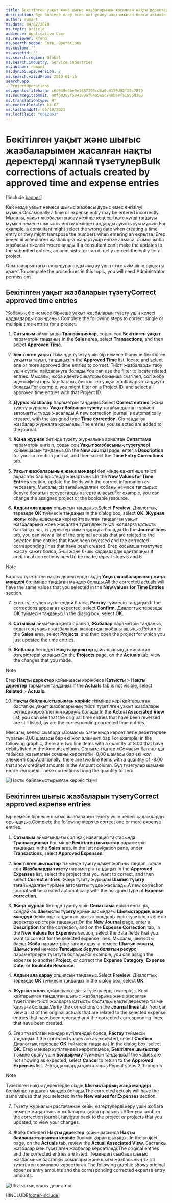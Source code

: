 ```yaml
---
title: Бекітілген уақыт және шығыс жазбаларымен жасалған нақты деректерді жаппай түзетулер
description: Бұл бөлімде егер есеп-шот ұсыну аяқталмаған болса әкімшінің бұған дейін бекітілген уақыт немесе шығыс жазбаларына бірлі-жарым немесе жаппай түзетулер енгізуі жөнінде түсінік беріледі.
author: rumant
ms.date: 04/02/2020
ms.topic: article
audience: Application User
ms.reviewer: kfend
ms.search.scope: Core, Operations
ms.custom: ''
ms.assetid: ''
ms.search.region: Global
ms.search.industry: Service industries
ms.author: rumant
ms.dyn365.ops.version: 7
ms.search.validFrom: 2019-01-15
search.app:
- ProjectOperations
ms.openlocfilehash: c6d849e4be9e3687396cd6a0c4158d92f25c7879
ms.sourcegitcommit: 40f68387f594180af64a5e5c748b6efa188bd300
ms.translationtype: HT
ms.contentlocale: kk-KZ
ms.lasthandoff: 05/10/2021
ms.locfileid: "6012053"
---
```

# <a name="bulk-corrections-of-actuals-created-by-approved-time-and-expense-entries"></a><span data-ttu-id="5ccae-103">Бекітілген уақыт және шығыс жазбаларымен жасалған нақты деректерді жаппай түзетулер</span><span class="sxs-lookup"><span data-stu-id="5ccae-103">Bulk corrections of actuals created by approved time and expense entries</span></span>

[!include [banner](../includes/psa-now-project-operations.md)]

<span data-ttu-id="5ccae-104">Кей кезде уақыт немесе шығыс жазбасы дұрыс емес енгізілуі мүмкін.</span><span class="sxs-lookup"><span data-stu-id="5ccae-104">Occasionally a time or expense entry may be entered incorrectly.</span></span> <span data-ttu-id="5ccae-105">Мысалы, уақыт жазбасын жасау кезінде кеңесші қате күнді таңдауы мүмкін немесе шығысты енгізу кезінде сандарды ауыстыруы мүмкін.</span><span class="sxs-lookup"><span data-stu-id="5ccae-105">For example, a consultant might select the wrong date when creating a time entry or they might transpose the numbers when entering an expense.</span></span> <span data-ttu-id="5ccae-106">Егер кеңесші жіберілген жазбаларға жаңартулар енгізе алмаса, әкімші жоба жазбасын тікелей түзете алады.</span><span class="sxs-lookup"><span data-stu-id="5ccae-106">If a consultant can’t make the updates to the submitted entries, an administrator can directly correct the entry for a project.</span></span>

<span data-ttu-id="5ccae-107">Осы тақырыптағы процедураларды аяқтау үшін сізге әкімшінің рұқсаты қажет.</span><span class="sxs-lookup"><span data-stu-id="5ccae-107">To complete the procedures in this topic, you will need Administrator permissions.</span></span>

## <a name="correct-approved-time-entries"></a><span data-ttu-id="5ccae-108">Бекітілген уақыт жазбаларын түзету</span><span class="sxs-lookup"><span data-stu-id="5ccae-108">Correct approved time entries</span></span>     

<span data-ttu-id="5ccae-109">Жобаның бір немесе бірнеше уақыт жазбаларын түзету үшін келесі қадамдарды орындаңыз.</span><span class="sxs-lookup"><span data-stu-id="5ccae-109">Complete the following steps to correct single or multiple time entries for a project.</span></span>

1. <span data-ttu-id="5ccae-110">**Сатылым** аймағында **Транзакциялар**, содан соң **Бекітілген уақыт** параметрін таңдаңыз.</span><span class="sxs-lookup"><span data-stu-id="5ccae-110">In the **Sales** area, select **Transactions**, and then select **Approved Time**.</span></span> 

2. <span data-ttu-id="5ccae-111">**Бекітілген уақыт** тізімінде түзету үшін бір немесе бірнеше бекітілген уақытты тауып, таңдаңыз.</span><span class="sxs-lookup"><span data-stu-id="5ccae-111">In the **Approved Time** list, locate and select one or more approved time entries to correct.</span></span> <span data-ttu-id="5ccae-112">Тиісті жазбаларды табу үшін сүзгіні пайдалануға болады.</span><span class="sxs-lookup"><span data-stu-id="5ccae-112">You can use the filter to locate related entries.</span></span> <span data-ttu-id="5ccae-113">Мысалы, жоба идентификаторы бойынша сүзгілеп, сол жоба идентификаторы бар барлық бекітіліген уақыт жазбаларын таңдауға болады.</span><span class="sxs-lookup"><span data-stu-id="5ccae-113">For example, you might filter on a Project ID, and select all approved time entries with that Project ID.</span></span>

3. <span data-ttu-id="5ccae-114">**Дұрыс жазбалар** параметрін таңдаңыз.</span><span class="sxs-lookup"><span data-stu-id="5ccae-114">Select **Correct entries**.</span></span> <span data-ttu-id="5ccae-115">Жаңа түзету журналы **Уақыт бойынша түзету** тағайындалған түрімен автоматты түрде жасалады.</span><span class="sxs-lookup"><span data-stu-id="5ccae-115">A new correction journal is automatically created, with the assigned type **Time correction**.</span></span> <span data-ttu-id="5ccae-116">Сіз таңдаған жазбалар журналға қосылады.</span><span class="sxs-lookup"><span data-stu-id="5ccae-116">The entries you selected are added to the journal.</span></span> 

4. <span data-ttu-id="5ccae-117">**Жаңа журнал** бетінде түзету журналына арналған **Сипаттама** параметрін енгізіп, содан соң **Уақыт жазбасының түзетулері** қойыншасын таңдаңыз.</span><span class="sxs-lookup"><span data-stu-id="5ccae-117">On the **New Journal** page, enter a **Description** for your correction journal, and then select the **Time Entry Corrections** tab.</span></span>  
5. <span data-ttu-id="5ccae-118">**Уақыт жазбаларының жаңа мәндері** бөлімінде қажетінше тиісті ақпараты бар өрістерді жаңартыңыз.</span><span class="sxs-lookup"><span data-stu-id="5ccae-118">In the **New Values for Time Entries** section, update the fields with the correct information as necessary.</span></span> <span data-ttu-id="5ccae-119">Мысалы, сіз тағайындалған жобаны немесе тапсырыс беруге болатын ресурстарды өзгерте аласыз.</span><span class="sxs-lookup"><span data-stu-id="5ccae-119">For example, you can change the assigned project or the bookable resource.</span></span>

6. <span data-ttu-id="5ccae-120">**Алдын ала қарау** опциясын таңдаңыз.</span><span class="sxs-lookup"><span data-stu-id="5ccae-120">Select **Preview**.</span></span> <span data-ttu-id="5ccae-121">Диалогтық терезеде **ОК** түймесін таңдаңыз.</span><span class="sxs-lookup"><span data-stu-id="5ccae-121">In the dialog box, select **OK**.</span></span> <span data-ttu-id="5ccae-122">**Журнал жолы** қойыншасында кері қайтарылған таңдалған уақыт жазбаларына және жасалған түзетілген тиісті жолдарға қатысты бастапқы нақты деректер тізімін қарауға болады.</span><span class="sxs-lookup"><span data-stu-id="5ccae-122">On the **Journal lines** tab, you can view a list of the original actuals that are related to the selected time entries that have been reversed and the corrected corresponding lines that have been created.</span></span> <span data-ttu-id="5ccae-123">Егер қосымша түзетулер жасау қажет болса, 5-ші және 6-шы қадамдарды қайталаңыз.</span><span class="sxs-lookup"><span data-stu-id="5ccae-123">If additional corrections need to be made, repeat steps 5 and 6.</span></span> 

> [!NOTE]
> <span data-ttu-id="5ccae-124">Барлық түзетілген нақты деректерде сіздің **Уақыт жазбаларының жаңа мәндері** бөлімінде таңдаған мәндер болады.</span><span class="sxs-lookup"><span data-stu-id="5ccae-124">All the corrected actuals will have the same values that you selected in the **New values for Time Entries** section.</span></span>

7. <span data-ttu-id="5ccae-125">Егер түзетулер күтілгендей болса, **Растау** түймесін таңдаңыз.</span><span class="sxs-lookup"><span data-stu-id="5ccae-125">If the corrections appear as expected, select **Confirm**.</span></span> <span data-ttu-id="5ccae-126">Диалогтық терезеде **ОК** түймесін таңдаңыз.</span><span class="sxs-lookup"><span data-stu-id="5ccae-126">In the dialog box, select **OK**.</span></span>

8. <span data-ttu-id="5ccae-127">**Сатылым** аймағына қайта оралып, **Жобалар** параметрін таңдаңыз, содан соң уақыт жазбаларын жаңартқан жобаны ашыңыз.</span><span class="sxs-lookup"><span data-stu-id="5ccae-127">Return to the **Sales** area, select **Projects**, and then open the project for which you just updated the time entries.</span></span> 

9. <span data-ttu-id="5ccae-128">**Жобалар** бетіндегі **Нақты деректер** қойыншасында жасалған өзгерістерді қараңыз.</span><span class="sxs-lookup"><span data-stu-id="5ccae-128">On the **Projects** page, on the **Actuals** tab, view the changes that you made.</span></span> 

> [!NOTE]
> <span data-ttu-id="5ccae-129">Егер **Нақты деректер** қойыншасы көрінбесе **Қатысты** > **Нақты деректер** тармағын таңдаңыз.</span><span class="sxs-lookup"><span data-stu-id="5ccae-129">If the **Actuals** tab is not visible, select **Related** > **Actuals**.</span></span>  

10. <span data-ttu-id="5ccae-130">**Нақты байланыстырылған көрініс** тізімінде кері қайтарылған бастапқы уақыт жазбаларының тиісті түзетілген уақыт жазбалары ретінде көрсетілетінін қарауға болады.</span><span class="sxs-lookup"><span data-stu-id="5ccae-130">In the **Actual Associated View** list, you can see that the original time entries that have been reversed are still listed, as are the corresponding corrected time entries.</span></span> 

<span data-ttu-id="5ccae-131">Мысалы, келесі сызбада «Сомасы» бағанында көрсетілетін дебеттерден тұратын 8,00 шамасы бар екі жол элементі бар.</span><span class="sxs-lookup"><span data-stu-id="5ccae-131">For example, in the following graphic, there are two line items with a quantity of 8.00 that have debits listed in the Amount column.</span></span> <span data-ttu-id="5ccae-132">Сонымен қатар «Сомасы» бағанында табысқа жазылатын соманы көрсететін -8,00 шамасы бар екі жол элементі бар.</span><span class="sxs-lookup"><span data-stu-id="5ccae-132">Additionally, there are two line items with a quantity of -8.00 that show credited amounts in the Amount column.</span></span> <span data-ttu-id="5ccae-133">Бұл түзетулер шаманы нөлге келтіреді.</span><span class="sxs-lookup"><span data-stu-id="5ccae-133">These corrections bring the quantity to zero.</span></span>

![Нақты байланыстырылған көрініс тізімі](https://github.com/MicrosoftDocs/dynamics-365-customer-engagement-pr/blob/bulk-corrections-actuals-created-by-approved-time-expense-entries.md/time-actuals.png)
 
## <a name="correct-approved-expense-entries"></a><span data-ttu-id="5ccae-135">Бекітілген шығыс жазбаларын түзету</span><span class="sxs-lookup"><span data-stu-id="5ccae-135">Correct approved expense entries</span></span>

<span data-ttu-id="5ccae-136">Бір немесе бірнеше шығыс жазбаларын түзету үшін келесі қадамдарды орындаңыз.</span><span class="sxs-lookup"><span data-stu-id="5ccae-136">Complete the following steps to correct one or more expense entries.</span></span> 

1. <span data-ttu-id="5ccae-137">**Сатылым** аймағындағы сол жақ навигация тақтасында **Транзакциялар** бөлімінде **Бекітілген шығыстар** параметрін таңдаңыз.</span><span class="sxs-lookup"><span data-stu-id="5ccae-137">In the **Sales** area, in the left navigation pane, under **Transactions**, select **Approved Expenses**.</span></span>

2. <span data-ttu-id="5ccae-138">**Бекітілген шығыстар** тізімінде түзету қажет жобаны таңдап, содан соң **Жазбаларды түзету** параметрін таңдаңыз.</span><span class="sxs-lookup"><span data-stu-id="5ccae-138">In the **Approved Expenses** list, select the project that you want to correct, and then select **Correct entries**.</span></span> <span data-ttu-id="5ccae-139">Жаңа түзету журналы **Шығыс түзету** тағайындалған түрімен автоматты түрде жасалады.</span><span class="sxs-lookup"><span data-stu-id="5ccae-139">A new correction journal will be created automatically with the assigned type of **Expense correction**.</span></span> 

3. <span data-ttu-id="5ccae-140">**Жаңа журнал** бетінде түзету үшін **Сипаттама** өрісін енгізіңіз, сондай-ақ **Шығысты түзету** қойыншасындағы **Шығыстардың жаңа мәндері** бөлімінде таңдалған шығыс жолдары үшін түзеткіңіз келетін деректер өрістерін таңдаңыз.</span><span class="sxs-lookup"><span data-stu-id="5ccae-140">On the **New Journal** page, enter a **Description** for the correction, and on the **Expense Correction** tab, in the **New Values for Expenses** section, select the data fields that you want to correct for the selected expense lines.</span></span> <span data-ttu-id="5ccae-141">Мысалы, шығысты басқа **Жоба** параметріне тағайындауға немесе **Шығыс санаты**, **Шығыс күні** немесе **Тапсырыс беруге болатын ресурс** параметрлерін түзетуге болады.</span><span class="sxs-lookup"><span data-stu-id="5ccae-141">For example, you can assign the expense to another **Project**, or correct the **Expense Category**, **Expense Date**, or **Bookable Resource**.</span></span>

4. <span data-ttu-id="5ccae-142">**Алдын ала қарау** опциясын таңдаңыз.</span><span class="sxs-lookup"><span data-stu-id="5ccae-142">Select **Preview**.</span></span> <span data-ttu-id="5ccae-143">Диалогтық терезеде **ОК** түймесін таңдаңыз.</span><span class="sxs-lookup"><span data-stu-id="5ccae-143">In the dialog box, select **OK**.</span></span> 

5. <span data-ttu-id="5ccae-144">**Журнал жолы** қойыншасындағы түзетулерді тексеріңіз. Кері қайтарылған таңдалған шығыс жазбаларына және жасалған түзетілген тиісті жолдарға қатысты бастапқы нақты деректер тізімін қарауға болады.</span><span class="sxs-lookup"><span data-stu-id="5ccae-144">Verify the corrections on the **Journal lines** tab. You can view a list of the original actuals that are related to the selected expense entries that have been reversed and the corrected corresponding lines that have been created.</span></span>

6. <span data-ttu-id="5ccae-145">Егер түзетілген мәндер күтілгендей болса, **Растау** түймесін таңдаңыз.</span><span class="sxs-lookup"><span data-stu-id="5ccae-145">If the corrected values are as expected, select **Confirm**.</span></span> <span data-ttu-id="5ccae-146">Диалогтық терезеде **ОК** түймесін таңдаңыз.</span><span class="sxs-lookup"><span data-stu-id="5ccae-146">In the dialog box, select **OK.**</span></span> <span data-ttu-id="5ccae-147">Егер мәндер күтілгендей көрсетілмесе, **Бекітілген шығыстар** тізіміне оралу үшін **Болдырмау** түймесін таңдаңыз.</span><span class="sxs-lookup"><span data-stu-id="5ccae-147">If the values are not showing as expected, select **Cancel** to return to the **Approved Expenses** list.</span></span> <span data-ttu-id="5ccae-148">2-5 қадамдарды қайталаңыз.</span><span class="sxs-lookup"><span data-stu-id="5ccae-148">Repeat steps 2 through 5.</span></span> 

> [!NOTE]
> <span data-ttu-id="5ccae-149">Түзетілген нақты деректерде сіздің **Шығыстардың жаңа мәндері** бөлімінде таңдаған мәндер болады.</span><span class="sxs-lookup"><span data-stu-id="5ccae-149">The corrected actuals will have the same values that you selected in the **New values for Expenses** section.</span></span>

7. <span data-ttu-id="5ccae-150">Түзету журналын растағаннан кейін, өзгертулерді көру үшін жобаға немесе жаңартылған жобаларға қайта оралыңыз.</span><span class="sxs-lookup"><span data-stu-id="5ccae-150">After you confirm the correction journal, navigate back to the project or projects that you updated, to view your changes.</span></span>  

8. <span data-ttu-id="5ccae-151">Жоба бетіндегі **Нақты деректер** қойыншасында **Нақты байланыстырылған көрініс** бөлімін қарап шығыңыз.</span><span class="sxs-lookup"><span data-stu-id="5ccae-151">In the project page, on the **Actuals** tab, review the **Actual Associated View**.</span></span> <span data-ttu-id="5ccae-152">Бастапқы жазбалар мен түзетілген жазбалар көрсетіледі.</span><span class="sxs-lookup"><span data-stu-id="5ccae-152">The original entries and the corrected entries are listed.</span></span> <span data-ttu-id="5ccae-153">Төмендегі сызбада шығыс жазбасының бастапқы сомалары және шығы жазбасының тиісті түзетілген сомалары көрсетілген.</span><span class="sxs-lookup"><span data-stu-id="5ccae-153">The following graphic shows original expense entry amounts and the corresponding corrected expense entry amounts.</span></span> 

![Шығыстың нақты деректері](https://user-images.githubusercontent.com/60806505/77122219-4cd52900-69fa-11ea-8349-ccd2ffebf640.png)


[!INCLUDE[footer-include](../includes/footer-banner.md)]